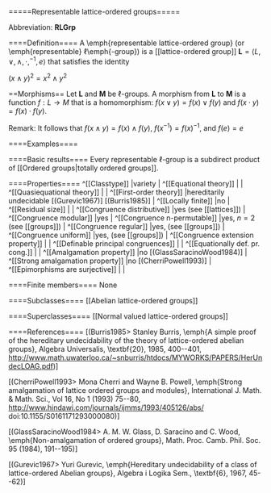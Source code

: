 =====Representable lattice-ordered groups=====

Abbreviation: **RLGrp**


====Definition====
A \emph{representable lattice-ordered group} (or \emph{representable} $\ell$\emph{-group}) is a 
[[lattice-ordered group]]
$\mathbf{L}=\langle L, \vee, \wedge, \cdot, ^{-1}, e\rangle$ that satisfies the identity

$(x\wedge y)^2 = x^2\wedge y^2$

==Morphisms==
Let $\mathbf{L}$ and $\mathbf{M}$ be $\ell$-groups. A morphism from $\mathbf{L}$ to $\mathbf{M}$ is a function $f:L\rightarrow M$ that is a
homomorphism: $f(x\vee y)=f(x)\vee f(y)$ and $f(x\cdot y)=f(x)\cdot f(y)$.

Remark: It follows that $f(x\wedge y)=f(x)\wedge f(y)$, $f(x^{-1})=f(x)^{-1}$, and $f(e)=e$


====Examples====


====Basic results====
Every representable $\ell$-group is a subdirect product of [[Ordered groups|totally ordered groups]].


====Properties====
^[[Classtype]]                       |variety |
^[[Equational theory]]               | |
^[[Quasiequational theory]]          | |
^[[First-order theory]]              |hereditarily undecidable [(Gurevic1967)] [(Burris1985)] |
^[[Locally finite]]                  |no |
^[[Residual size]]                   | |
^[[Congruence distributive]]         |yes (see [[lattices]]) |
^[[Congruence modular]]              |yes |
^[[Congruence n-permutable]]         |yes, $n=2$ (see [[groups]]) |
^[[Congruence regular]]              |yes, (see [[groups]]) |
^[[Congruence uniform]]              |yes, (see [[groups]]) |
^[[Congruence extension property]]   | |
^[[Definable principal congruences]] | |
^[[Equationally def. pr. cong.]]     | |
^[[Amalgamation property]]           |no [(GlassSaracinoWood1984)] |
^[[Strong amalgamation property]]    |no [(CherriPowell1993)] |
^[[Epimorphisms are surjective]]     | |


====Finite members====
None


====Subclasses====
[[Abelian lattice-ordered groups]] 


====Superclasses====
[[Normal valued lattice-ordered groups]] 


====References====
[(Burris1985>
Stanley Burris, \emph{A simple proof of the hereditary undecidability of the theory of lattice-ordered abelian groups},
Algebra Universalis,
\textbf{20}, 1985, 400--401, http://www.math.uwaterloo.ca/~snburris/htdocs/MYWORKS/PAPERS/HerUndecLOAG.pdf)]

[(CherriPowell1993>
Mona Cherri and Wayne B. Powell,
\emph{Strong amalgamation of lattice ordered groups and modules},
International J. Math. & Math. Sci., Vol 16, No 1 (1993) 75--80, http://www.hindawi.com/journals/ijmms/1993/405126/abs/ doi:10.1155/S0161171293000080)]

[(GlassSaracinoWood1984>
A. M. W. Glass, D. Saracino and C. Wood,
\emph{Non-amalgamation of ordered groups},
Math. Proc. Camb. Phil. Soc. 95 (1984), 191--195)]

[(Gurevic1967>
Yuri Gurevic, \emph{Hereditary undecidability of a class of lattice-ordered Abelian groups},
Algebra i Logika Sem.,
\textbf{6}, 1967, 45--62)]
